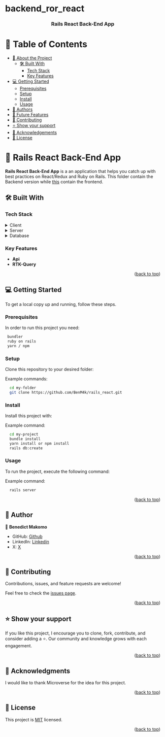 # backend_ror_react
<a name="readme-top"></a>

<div align="center">
  <!-- You are encouraged to replace this logo with your own! Otherwise you can also remove it. -->
  <h3><b>Rails React Back-End App</b></h3>

</div>

<!-- TABLE OF CONTENTS -->

# 📗 Table of Contents

- [📖 About the Project](#about-project)
  - [🛠 Built With](#built-with)
    - [Tech Stack](#tech-stack)
    - [Key Features](#key-features)
- [💻 Getting Started](#getting-started)
  - [Prerequisites](#prerequisites)
  - [Setup](#setup)
  - [Install](#install)
  - [Usage](#usage)
- [👥 Authors](#authors)
- [🔭 Future Features](#future-features)
- [🤝 Contributing](#contributing)
- [⭐️ Show your support](#support)
- [🙏 Acknowledgements](#acknowledgements)
- [📝 License](#license)

<!-- PROJECT DESCRIPTION -->

# 📖 Rails React Back-End App <a name="about-project"></a>


**Rails React Back-End App** is a an application that helps you catch up with best practices on React/Redux and Ruby on Rails.  This folder contain the Backend version while [this](https://github.com/BenM4k/backend_ror_react.git) contain the frontend.

## 🛠 Built With <a name="built-with"></a>

### Tech Stack <a name="tech-stack"></a>


<details>
  <summary>Client</summary>
  <ul>
    <li><a href="https://reactjs.org/">React.js</a></li>
  </ul>
</details>

<details>
  <summary>Server</summary>
  <ul>
    <li><a href="https://expressjs.com/">Ruby on Rails</a></li>
  </ul>
</details>

<details>
<summary>Database</summary>
  <ul>
    <li><a href="https://www.postgresql.org/">PostgreSQL</a></li>
  </ul>
</details>

<!-- Features -->

### Key Features <a name="key-features"></a>

- **Api**
- **RTK-Query**

<p align="right">(<a href="#readme-top">back to top</a>)</p>


<!-- GETTING STARTED -->

## 💻 Getting Started <a name="getting-started"></a>

To get a local copy up and running, follow these steps.

### Prerequisites

In order to run this project you need:



```sh
 bundler
 ruby on rails
 yarn / npm
```


### Setup

Clone this repository to your desired folder:


Example commands:

```sh
  cd my-folder
  git clone https://github.com/BenM4k/rails_react.git
```


### Install

Install this project with:


Example command:

```sh
  cd my-project
  bundle install
  yarn install or npm install
  rails db:create
```


### Usage

To run the project, execute the following command:


Example command:

```sh
  rails server
```


<!-- ### Run tests

To run tests, run the following command: -->

<!--
Example command:

```sh
  bin/rails test test/models/article_test.rb
```
--->
<!--
### Deployment

You can deploy this project using: -->

<!--
Example:

```sh

```
 -->

<p align="right">(<a href="#readme-top">back to top</a>)</p>

<!-- AUTHORS -->

## 👥 Author <a name="authors"></a>

👤 **Benedict Makomo**

- GitHub: [Github](https://github.com/BenM4k)
- LinkedIn: [Linkedin](https://www.linkedin.com/in/benedict-makomo/)
- X: [X](https://twitter.com/______ANOMALY)

<p align="right">(<a href="#readme-top">back to top</a>)</p>

<!-- CONTRIBUTING -->

## 🤝 Contributing <a name="contributing"></a>

Contributions, issues, and feature requests are welcome!

Feel free to check the [issues page](https://github.com/BenM4k/rails_react/issues).

<p align="right">(<a href="#readme-top">back to top</a>)</p>

<!-- SUPPORT -->

## ⭐️ Show your support <a name="support"></a>

If you like this project, I encourage you to clone, fork, contribute, and consider adding a ⭐️. Our community and knowledge grows with each engagement.

<p align="right">(<a href="#readme-top">back to top</a>)</p>

<!-- ACKNOWLEDGEMENTS -->

## 🙏 Acknowledgments <a name="acknowledgements"></a>

I would like to thank Microverse for the idea for this project.

<p align="right">(<a href="#readme-top">back to top</a>)</p>

<!-- FAQ (optional) -->

<!-- LICENSE -->

## 📝 License <a name="license"></a>

This project is [MIT](./LICENSE) licensed.

<p align="right">(<a href="#readme-top">back to top</a>)</p>
